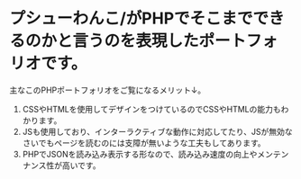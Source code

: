 # プシューわんこ/がPHPでそこまでできるのかと言うのを表現したポートフォリオです。

主なこのPHPポートフォリオをご覧になるメリット↓。
<ol>
  <li>CSSやHTMLを使用してデザインをつけているのでCSSやHTMLの能力もわかります。</li>
  <li>JSも使用しており、インターラクティブな動作に対応してたり、JSが無効なさいでもページを読むのには支障が無いような工夫もしてあります。</li>
  <li>PHPでJSONを読み込み表示する形なので、読み込み速度の向上やメンテンナンス性が高いです。</li>
</ol>
